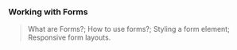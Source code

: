 ### Working with Forms

> What are Forms?;
> How to use forms?;
> Styling a form element;
> Responsive form layouts.